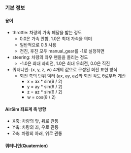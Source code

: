 ### 기본 정보

#### 용어

- throttle: 차량의 가속 페달을 밟는 정도
  - 0.0은 가속 안함, 1.0은 최대 가속을 의미
  - 일반적으로 0.5 사용
  - 전진, 후진 모두 manual_gear를 -1로 설정하면
- steering: 차량의 좌우 핸들을 돌리는 정도
  - -1.0은 최대 좌회전, 1.0은 최대 우회전, 0.0은 직진
- 쿼터니언: (x, y, z, w) 4개의 값으로 구성된 회전 표현 방식
  - 회전 축의 단위 벡터 (ax, ay, az)와 회전 각도 θ로부터 계산
    - x = ax * sin(θ / 2)
    - y = ay * sin(θ / 2)
    - z = az * sin(θ / 2)
    - w = cos(θ / 2)

#### AirSim 좌표계 축 방향

- X축: 차량의 앞, 뒤로 관통
- Y축: 차량의 좌, 우로 관통
- Z축: 차량의 아래, 위로 관통

#### 쿼터니언(Quaternion)


